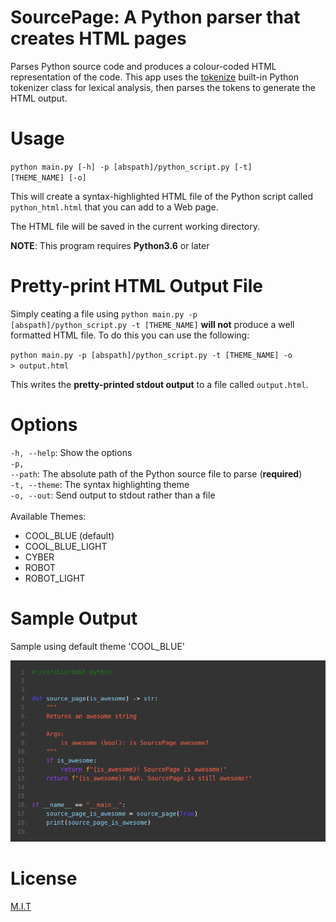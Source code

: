 # SourcePage: A Python parser that creates HTML pages

Parses Python source code and produces a colour-coded HTML representation of the code. This app uses
the <a href="https://docs.python.org/3/library/tokenize.html">tokenize</a>
built-in Python tokenizer class for lexical analysis, then parses the tokens to generate the HTML output.

# Usage

<code>python main.py [-h] -p [abspath]/python_script.py [-t] [THEME_NAME] [-o]</code>

This will create a syntax-highlighted HTML file of the Python script called <code>python_html.html</code> that you can add to a Web page.

The HTML file will be saved in the current working directory.

<b>NOTE</b>: This program requires <b>Python3.6</b> or later

# Pretty-print HTML Output File

Simply ceating a file using <code>python main.py -p [abspath]/python_script.py -t [THEME_NAME]</code> <b>will not</b> produce a well formatted HTML file. To do this you can use the following:

<code>python main.py -p [abspath]/python_script.py -t [THEME_NAME] -o > output.html</code>

This writes the <b>pretty-printed stdout output</b> to a file called <code>output.html</code>.

# Options

<code>-h, --help</code>: Show the options
</br>
<code>-p, --path</code>: The absolute path of the Python source file to parse (**required**)
</br>
<code>-t, --theme</code>: The syntax highlighting theme</code>
</br>
<code>-o, --out</code>: Send output to stdout rather than a file
</br></br>
Available Themes:
<ul>
    <li>COOL_BLUE (default)</li>
    <li>COOL_BLUE_LIGHT </li>
    <li>CYBER </li>
    <li>ROBOT </li>
    <li>ROBOT_LIGHT </li>
</ul>

# Sample Output

Sample using default theme 'COOL_BLUE'

![Sample HTML Output](/source_page/imgs/sample.png)

# License

<a href="https://github.com/sedexdev/python_html_parser/blob/main/LICENSE">M.I.T</a>
